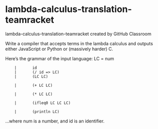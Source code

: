 # lambda-calculus-translation-teamracket
lambda-calculus-translation-teamracket created by GitHub Classroom

Write a compiler that accepts terms in the lambda calculus and outputs either JavaScript or Python or (massively harder) C.

Here’s the grammar of the input language:
    LC	 	=	 	num 
    
 	 	|	 	id
 	 	|	 	(/ id => LC) 
 	 	|	 	(LC LC)
        
        |	 	(+ LC LC) 
    
 	 	|	 	(* LC LC) 
    
 	 	|	 	(ifleq0 LC LC LC) 
    
 	 	|	 	(println LC) 
    
 ...where num is a number, and id is an identifier. 
